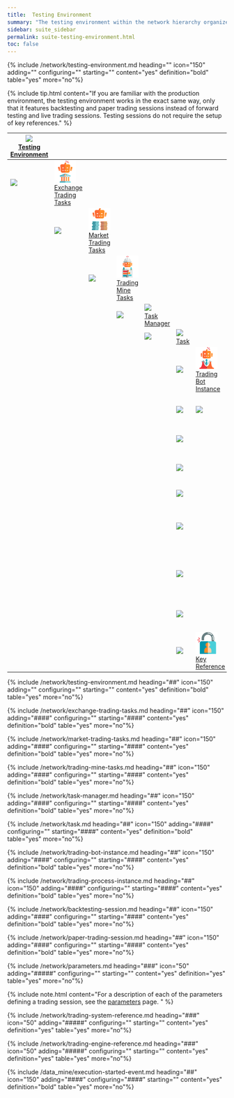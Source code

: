```yaml
---
title:  Testing Environment
summary: "The testing environment within the network hierarchy organizes your strategy-testing resources, grouping tasks, and associated backtesting and paper trading sessions."
sidebar: suite_sidebar
permalink: suite-testing-environment.html
toc: false
---
```


{% include /network/testing-environment.md heading="" icon="150" adding="" configuring="" starting="" content="yes" definition="bold" table="yes" more="no"%}

{% include tip.html content="If you are familiar with the production environment, the testing environment works in the exact same way, only that it features backtesting and paper trading sessions instead of forward testing and live trading sessions. Testing sessions do not require the setup of key references." %}

<table class='hierarchyTable'><thead><tr><th><a href='#testing-environment' data-toggle='tooltip' data-original-title='{{site.data.network.testing_environment}}'><img src='images/icons/nodes/png50/testing-environment.png' /><br />Testing Environment</a></th><th></th><th></th><th></th><th></th><th></th><th></th><th></th><th></th><th></th><th></th><th></th><th></th></tr></thead><tbody>
<tr><td><img src='images/icons/various/png/tree-connector-elbow.png' /></td><td><a href='#exchange-trading-tasks' data-toggle='tooltip' data-original-title='{{site.data.network.exchange_trading_tasks}}'><img src='images/icons/nodes/png50/exchange-trading-tasks.png' /><br />Exchange Trading Tasks</a></td><td></td><td></td><td></td><td></td><td></td><td></td><td></td><td></td><td></td><td></td><td></td></tr>
<tr><td></td><td><img src='images/icons/various/png/tree-connector-elbow.png' /></td><td><a href='#market-trading-tasks' data-toggle='tooltip' data-original-title='{{site.data.network.market_trading_tasks}}'><img src='images/icons/nodes/png50/market-trading-tasks.png' /><br />Market Trading Tasks</a></td><td></td><td></td><td></td><td></td><td></td><td></td><td></td><td></td><td></td><td></td></tr>
<tr><td></td><td></td><td><img src='images/icons/various/png/tree-connector-elbow.png' /></td><td><a href='#trading-mine-tasks' data-toggle='tooltip' data-original-title='{{site.data.network.trading_mine_tasks}}'><img src='images/icons/nodes/png50/trading-mine-tasks.png' /><br />Trading Mine Tasks</a></td><td></td><td></td><td></td><td></td><td></td><td></td><td></td><td></td><td></td></tr>
<tr><td></td><td></td><td></td><td><img src='images/icons/various/png/tree-connector-elbow.png' /></td><td><a href='#task-manager' data-toggle='tooltip' data-original-title='{{site.data.network.task_manager}}'><img src='images/icons/nodes/png50/task-manager.png' /><br />Task Manager</a></td><td></td><td></td><td></td><td></td><td></td><td></td><td></td><td></td></tr>
<tr><td></td><td></td><td></td><td></td><td><img src='images/icons/various/png/tree-connector-elbow.png' /></td><td><a href='#task' data-toggle='tooltip' data-original-title='{{site.data.network.task}}'><img src='images/icons/nodes/png50/task.png' /><br />Task</a></td><td></td><td></td><td></td><td></td><td></td><td></td><td></td></tr>
<tr><td></td><td></td><td></td><td></td><td></td><td><img src='images/icons/various/png/tree-connector-fork.png' /></td><td><a href='#trading-bot-instance' data-toggle='tooltip' data-original-title='{{site.data.network.trading_bot_instance}}'><img src='images/icons/nodes/png50/trading-bot-instance.png' /><br />Trading Bot Instance</a></td><td></td><td></td><td></td><td></td><td></td><td></td></tr>
<tr><td></td><td></td><td></td><td></td><td></td><td><img src='images/icons/various/png/tree-connector-line.png' /></td><td><img src='images/icons/various/png/tree-connector-elbow.png' /></td><td><a href='#trading-process-instance' data-toggle='tooltip' data-original-title='{{site.data.network.trading_process_instance}}'><img src='images/icons/nodes/png50/trading-process-instance.png' /><br />Trading Process Instance</a></td><td></td><td></td><td></td><td></td><td></td></tr>
<tr><td></td><td></td><td></td><td></td><td></td><td><img src='images/icons/various/png/tree-connector-line.png' /></td><td></td><td><img src='images/icons/various/png/tree-connector-fork.png' /></td><td><a href='#backtesting-session' data-toggle='tooltip' data-original-title='{{site.data.network.backtesting_session}}'><img src='images/icons/nodes/png50/backtesting-session.png' /><br />Backtesting Session</a></td><td></td><td></td><td></td><td></td></tr>
<tr><td></td><td></td><td></td><td></td><td></td><td><img src='images/icons/various/png/tree-connector-line.png' /></td><td></td><td><img src='images/icons/various/png/tree-connector-fork.png' /></td><td><a href='#paper-trading-session' data-toggle='tooltip' data-original-title='{{site.data.network.paper_trading_session}}'><img src='images/icons/nodes/png50/paper-trading-session.png' /><br />Paper Trading Session</a></td><td></td><td></td><td></td><td></td></tr>
<tr><td></td><td></td><td></td><td></td><td></td><td><img src='images/icons/various/png/tree-connector-line.png' /></td><td></td><td><img src='images/icons/various/png/tree-connector-line.png' /></td><td><img src='images/icons/various/png/tree-connector-fork.png' /></td><td><a href='#parameters' data-toggle='tooltip' data-original-title='{{site.data.network.parameters}}'><img src='images/icons/nodes/png50/parameters.png' /><br />Parameters</a></td><td></td><td></td><td></td></tr>
<tr><td></td><td></td><td></td><td></td><td></td><td><img src='images/icons/various/png/tree-connector-line.png' /></td><td></td><td><img src='images/icons/various/png/tree-connector-line.png' /></td><td><img src='images/icons/various/png/tree-connector-fork.png' /></td><td><a href='#trading-system-reference' data-toggle='tooltip' data-original-title='{{site.data.network.trading_system_reference}}'><img src='images/icons/nodes/png50/trading-system-reference.png' /><br />Trading System Reference</a></td><td></td><td></td><td></td></tr>
<tr><td></td><td></td><td></td><td></td><td></td><td><img src='images/icons/various/png/tree-connector-line.png' /></td><td></td><td><img src='images/icons/various/png/tree-connector-line.png' /></td><td><img src='images/icons/various/png/tree-connector-elbow.png' /></td><td><a href='#trading-engine-reference' data-toggle='tooltip' data-original-title='{{site.data.network.trading_engine_reference}}'><img src='images/icons/nodes/png50/trading-engine-reference.png' /><br />Trading Engine Reference</a></td><td></td><td></td><td></td></tr>
<tr><td></td><td></td><td></td><td></td><td></td><td><img src='images/icons/various/png/tree-connector-line.png' /></td><td></td><td><img src='images/icons/various/png/tree-connector-elbow.png' /></td><td><a href='#execution-started-event' data-toggle='tooltip' data-original-title='{{site.data.network.execution_started_event}}'><img src='images/icons/nodes/png50/execution-started-event.png' /><br />Execution Started Event</a></td><td></td><td></td><td></td><td></td></tr>
<tr><td></td><td></td><td></td><td></td><td></td><td><img src='images/icons/various/png/tree-connector-elbow.png' /></td><td><a href='#key-reference' data-toggle='tooltip' data-original-title='{{site.data.network.key_reference}}'><img src='images/icons/nodes/png50/key-reference.png' /><br />Key Reference</a></td><td></td><td></td><td></td><td></td><td></td><td></td></tr></tbody></table>


{% include /network/testing-environment.md heading="##" icon="150" adding="" configuring="" starting="" content="yes" definition="bold" table="yes" more="no"%}

{% include /network/exchange-trading-tasks.md heading="##" icon="150" adding="####" configuring="" starting="####" content="yes" definition="bold" table="yes" more="no"%}

{% include /network/market-trading-tasks.md heading="##" icon="150" adding="####" configuring="" starting="####" content="yes" definition="bold" table="yes" more="no"%}

{% include /network/trading-mine-tasks.md heading="##" icon="150" adding="####" configuring="" starting="####" content="yes" definition="bold" table="yes" more="no"%}

{% include /network/task-manager.md heading="##" icon="150" adding="####" configuring="" starting="####" content="yes" definition="bold" table="yes" more="no"%}

{% include /network/task.md heading="##" icon="150" adding="####" configuring="" starting="####" content="yes" definition="bold" table="yes" more="no"%}

{% include /network/trading-bot-instance.md heading="##" icon="150" adding="####" configuring="" starting="####" content="yes" definition="bold" table="yes" more="no"%}

{% include /network/trading-process-instance.md heading="##" icon="150" adding="####" configuring="" starting="####" content="yes" definition="bold" table="yes" more="no"%}

{% include /network/backtesting-session.md heading="##" icon="150" adding="####" configuring="" starting="####" content="yes" definition="bold" table="yes" more="no"%}

{% include /network/paper-trading-session.md heading="##" icon="150" adding="####" configuring="" starting="####" content="yes" definition="bold" table="yes" more="no"%}

{% include /network/parameters.md heading="###" icon="50" adding="#####" configuring="" starting="" content="yes" definition="yes" table="yes" more="no"%}

{% include note.html content="For a description of each of the parameters defining a trading session, see the [parameters](suite-parameters.html) page. " %}

{% include /network/trading-system-reference.md heading="###" icon="50" adding="#####" configuring="" starting="" content="yes" definition="yes" table="yes" more="no"%}

{% include /network/trading-engine-reference.md heading="###" icon="50" adding="#####" configuring="" starting="" content="yes" definition="yes" table="yes" more="no"%}

{% include /data_mine/execution-started-event.md heading="##" icon="150" adding="####" configuring="####" starting="" content="yes" definition="bold" table="yes" more="no"%}

